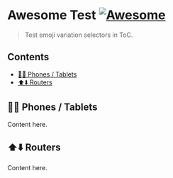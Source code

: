 # Awesome Test [![Awesome](https://awesome.re/badge.svg)](https://awesome.re)

> Test emoji variation selectors in ToC.

## Contents

- [🤳📱 Phones / Tablets](#-phones--tablets)
- [⬆️⬇️ Routers](#-routers)

## 🤳📱 Phones / Tablets

Content here.

## ⬆️⬇️ Routers

Content here.